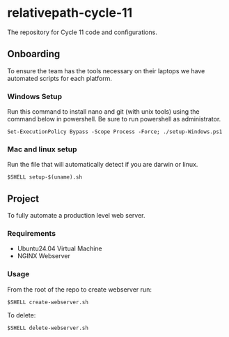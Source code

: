 # relativepath-cycle-11
The repository for Cycle 11 code and configurations.

## Onboarding
To ensure the team has the tools necessary on their laptops we have automated scripts for each platform.

### Windows Setup
Run this command to install nano and git (with unix tools) using the command below in powershell.
Be sure to run powershell as administrator.

`Set-ExecutionPolicy Bypass -Scope Process -Force; ./setup-Windows.ps1` 

### Mac and linux setup
Run the file that will automatically detect if you are darwin or linux. 

`$SHELL setup-$(uname).sh`

## Project

To fully automate a production level web server.

### Requirements

* Ubuntu24.04 Virtual Machine
* NGINX Webserver

### Usage

From the root of the repo to create webserver run:

`$SHELL create-webserver.sh`

To delete:

`$SHELL delete-webserver.sh`
